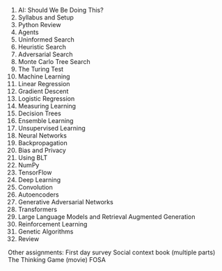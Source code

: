 1. AI: Should We Be Doing This?
2. Syllabus and Setup
3. Python Review
4. Agents
5. Uninformed Search
6. Heuristic Search
7. Adversarial Search
8. Monte Carlo Tree Search
9. The Turing Test
10. Machine Learning
11. Linear Regression
12. Gradient Descent
13. Logistic Regression
14. Measuring Learning
15. Decision Trees
16. Ensemble Learning
17. Unsupervised Learning
18. Neural Networks
19. Backpropagation
20. Bias and Privacy
21. Using BLT
22. NumPy
23. TensorFlow 
24. Deep Learning
25. Convolution
26. Autoencoders
27. Generative Adversarial Networks
28. Transformers
29. Large Language Models and Retrieval Augmented Generation
30. Reinforcement Learning
31. Genetic Algorithms
32. Review

Other assignments:
First day survey
Social context book (multiple parts)
The Thinking Game (movie)
FOSA
